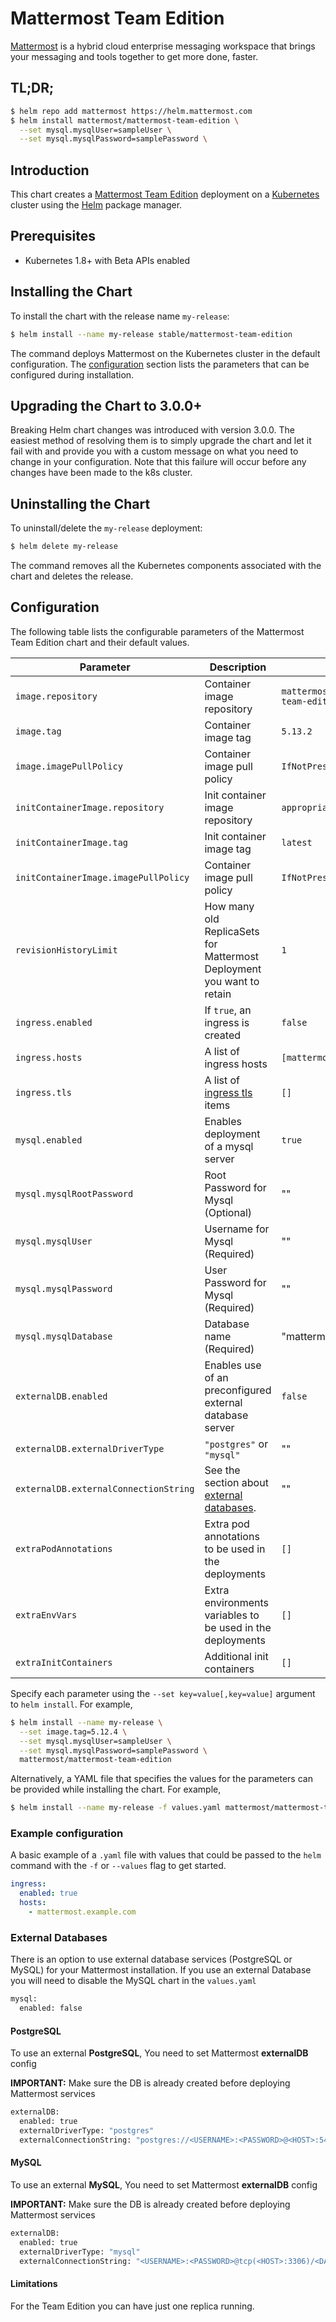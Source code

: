 # Mattermost Team Edition

[Mattermost](https://mattermost.com/) is a hybrid cloud enterprise messaging workspace that brings your messaging and tools together to get more done, faster.

## TL;DR;

```bash
$ helm repo add mattermost https://helm.mattermost.com
$ helm install mattermost/mattermost-team-edition \
  --set mysql.mysqlUser=sampleUser \
  --set mysql.mysqlPassword=samplePassword \
```

## Introduction

This chart creates a [Mattermost Team Edition](https://mattermost.com/) deployment on a [Kubernetes](http://kubernetes.io)
cluster using the [Helm](https://helm.sh) package manager.

## Prerequisites

- Kubernetes 1.8+ with Beta APIs enabled

## Installing the Chart

To install the chart with the release name `my-release`:

```bash
$ helm install --name my-release stable/mattermost-team-edition
```

The command deploys Mattermost on the Kubernetes cluster in the default configuration. The [configuration](#configuration)
section lists the parameters that can be configured during installation.

## Upgrading the Chart to 3.0.0+

Breaking Helm chart changes was introduced with version 3.0.0. The easiest
method of resolving them is to simply upgrade the chart and let it fail with and
provide you with a custom message on what you need to change in your
configuration. Note that this failure will occur before any changes have been
made to the k8s cluster.

## Uninstalling the Chart

To uninstall/delete the `my-release` deployment:

```bash
$ helm delete my-release
```
The command removes all the Kubernetes components associated with the chart and deletes the release.

## Configuration

The following table lists the configurable parameters of the Mattermost Team Edition chart and their default values.

Parameter                             | Description                                                                                     | Default
---                                   | ---                                                                                             | ---
`image.repository`                    | Container image repository                                                                      | `mattermost/mattermost-team-edition`
`image.tag`                           | Container image tag                                                                             | `5.13.2`
`image.imagePullPolicy`               | Container image pull policy                                                                     | `IfNotPresent`
`initContainerImage.repository`       | Init container image repository                                                                 | `appropriate/curl`
`initContainerImage.tag`              | Init container image tag                                                                        | `latest`
`initContainerImage.imagePullPolicy`  | Container image pull policy                                                                     | `IfNotPresent`
`revisionHistoryLimit`                | How many old ReplicaSets for Mattermost Deployment you want to retain                           | `1`
`ingress.enabled`                     | If `true`, an ingress is created                                                                | `false`
`ingress.hosts`                       | A list of ingress hosts                                                                         | `[mattermost.example.com]`
`ingress.tls`                         | A list of [ingress tls](https://kubernetes.io/docs/concepts/services-networking/ingress/#tls) items | `[]`
`mysql.enabled`                       | Enables deployment of a mysql server                                                            | `true`
`mysql.mysqlRootPassword`             | Root Password for Mysql (Optional)                                                              | ""
`mysql.mysqlUser`                     | Username for Mysql (Required)                                                                   | ""
`mysql.mysqlPassword`                 | User Password for Mysql (Required)                                                              | ""
`mysql.mysqlDatabase`                 | Database name (Required)                                                                        | "mattermost"
`externalDB.enabled`                  | Enables use of an preconfigured external database server                                        | `false`
`externalDB.externalDriverType`       | `"postgres"` or `"mysql"`                                                                       | ""
`externalDB.externalConnectionString` | See the section about [external databases](#External-Databases).                                | ""
`extraPodAnnotations`                 | Extra pod annotations to be used in the deployments                                             | `[]`
`extraEnvVars`                        | Extra environments variables to be used in the deployments                                      | `[]`
`extraInitContainers`                 | Additional init containers                                                                      | `[]`

Specify each parameter using the `--set key=value[,key=value]` argument to `helm install`. For example,

```bash
$ helm install --name my-release \
  --set image.tag=5.12.4 \
  --set mysql.mysqlUser=sampleUser \
  --set mysql.mysqlPassword=samplePassword \
  mattermost/mattermost-team-edition
```

Alternatively, a YAML file that specifies the values for the parameters can be provided while installing the chart. For example,

```bash
$ helm install --name my-release -f values.yaml mattermost/mattermost-team-edition
```

### Example configuration

A basic example of a `.yaml` file with values that could be passed to the `helm`
command with the `-f` or `--values` flag to get started.

```yaml
ingress:
  enabled: true
  hosts:
    - mattermost.example.com
```

### External Databases
There is an option to use external database services (PostgreSQL or MySQL) for your Mattermost installation.
If you use an external Database you will need to disable the MySQL chart in the `values.yaml`

```Bash
mysql:
  enabled: false
```

#### PostgreSQL
To use an external **PostgreSQL**, You need to set Mattermost **externalDB** config

**IMPORTANT:** Make sure the DB is already created before deploying Mattermost services

```Bash
externalDB:
  enabled: true
  externalDriverType: "postgres"
  externalConnectionString: "postgres://<USERNAME>:<PASSWORD>@<HOST>:5432/<DATABASE_NAME>?sslmode=disable&connect_timeout=10"
```

#### MySQL
To use an external **MySQL**, You need to set Mattermost **externalDB** config

**IMPORTANT:** Make sure the DB is already created before deploying Mattermost services

```Bash
externalDB:
  enabled: true
  externalDriverType: "mysql"
  externalConnectionString: "<USERNAME>:<PASSWORD>@tcp(<HOST>:3306)/<DATABASE_NAME>?charset=utf8mb4,utf8&readTimeout=30s&writeTimeout=30s"
```

#### Limitations

For the Team Edition you can have just one replica running.
